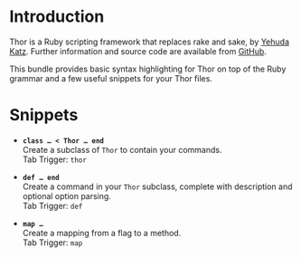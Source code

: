 # Introduction

Thor is a Ruby scripting framework that replaces rake and sake, by [Yehuda
Katz](http://www.yehudakatz.com/ "Katz Got Your Tongue?"). Further information
and source code are available from [GitHub](http://github.com/wycats/thor
"wycats's thor at master - GitHub").

This bundle provides basic syntax highlighting for Thor on top of the Ruby
grammar and a few useful snippets for your Thor files.

# Snippets

* **`class … < Thor … end`**  
  Create a subclass of `Thor` to contain your commands.  
  Tab Trigger: `thor`

* **`def … end`**  
  Create a command in your `Thor` subclass, complete with description and
  optional option parsing.  
  Tab Trigger: `def`

* **`map …`**  
  Create a mapping from a flag to a method.  
  Tab Trigger: `map`
